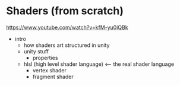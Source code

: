 # Shaders (from scratch)

<https://www.youtube.com/watch?v=kfM-yu0iQBk>

* intro
  * how shaders art structured in unity
  * unity stuff
    * properties
  * hlsl (high level shader language) <-- the real shader language
    * vertex shader 
    * fragment shader